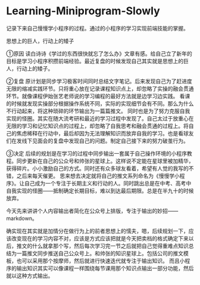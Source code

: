# Learning-Miniprogram-Slowly
记录下来自己慢慢学小程序的过程。通过的小程序的学习实现前端技能的掌握。

思想上的巨人，行动上的矮子

①原因
读白诗诗《学过的东西很快就忘了怎么办》文章有感。给自己立了新年的目标是学习小程序积攒前端经验。最近复盘的时候发现自己其实就是思想上的巨人，行动上的矮子。

②复盘
原计划是同步学习极客时间同时总结文字笔记。后来发现自己为了赶进度无限的缩减实践环节。只将重心放在记录课程知识点上，却忽略了实操的融会贯通环节。就像课程伊始张艺老师说的学习编程的最好方法就是边学习边实践。
看课的时候就发现实操部分根据操作系统不同，实际的实现细节会有不同。那么为什么不行动起来，将这种琐碎的环节输出为一篇篇推文。
同时也是为了努力克服自我实现的怪圈。其实在随大流考研和最近的学习过程中发现了。自己太过于放重心在无限的学习和记忆知识点的过程上，却忽略了自我思考和融会贯通的过程上。将自己的焦虑稀释在行动中，最后却因为无法理解知识而放弃自我的学习。也是看球友们在发线下见面会的复盘中发现自己的问题。制定自己接下来的努力破茧行为。

③决定
后续的规划是在学习的过程中同步输出一套属于自己操作环境的小程序教程。同步更新在自己的公众号和帅张的星球上。这样说不定能在星球里被加精华，获得碎片。小小激励自己的方式。同时还有众多球友看着，希望有人觉的我写的不错，之后来每天催更。
思来想去决定就将自己的推文系列命名为《慢慢学小程序》。让自己成为一个专注于长期主义和行动的人。同时跳出总是在中考、高考中自我实现的怪圈——抵制确定长期目标，难以到达最后期限。总是在半九十的时候放弃。

今天先来讲讲个人内容输出者简化在公众号上排版，专注于输出的妙招——markdown。

确实现在其实就是加情分在做行为上的前者思想上的懦夫，嗯，后续规划一下，应该改变现在的学习内容不对，应该是方式应该把就是今天把卖档的格式确定下来以后，推文的什么就拿那个写，然后每次学习完一节之后就把自己觉得重难点知识总结为一篇推文同步推送自己公众号上。和帅张的知识星球上。包括公司的推文模板，也可以采用那个按摩师，然后就进行快速迭代就专注于输出知识。
而且小程序的输出知识其实可以像课程一样围绕每节课用那个知识点输出一部分功能，然后就以这种方式输出。
